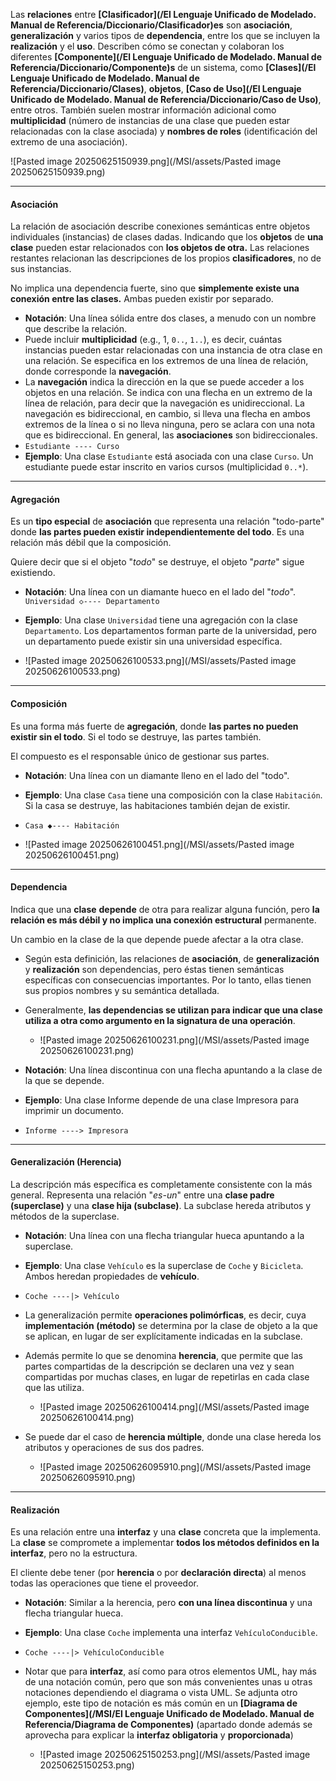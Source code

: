 Las **relaciones** entre **[Clasificador](/El Lenguaje Unificado de Modelado. Manual de Referencia/Diccionario/Clasificador)es** son **asociación**, **generalización** y varios tipos de **dependencia**, entre los que se incluyen la **realización** y el **uso**.
Describen cómo se conectan y colaboran los diferentes **[Componente](/El Lenguaje Unificado de Modelado. Manual de Referencia/Diccionario/Componente)s** de un sistema, como **[Clases](/El Lenguaje Unificado de Modelado. Manual de Referencia/Diccionario/Clases)**, **objetos**, **[Caso de Uso](/El Lenguaje Unificado de Modelado. Manual de Referencia/Diccionario/Caso de Uso)**, entre otros.
También suelen mostrar información adicional como **multiplicidad** (número de instancias de una clase que pueden estar relacionadas con la clase asociada) y **nombres de roles** (identificación del extremo de una asociación).

![Pasted image 20250625150939.png](/MSI/assets/Pasted image 20250625150939.png)
****
#### **Asociación**
La relación de asociación describe conexiones semánticas entre objetos individuales (instancias) de clases dadas. Indicando que los **objetos** de **una clase** pueden estar relacionados con **los objetos de otra.**
Las relaciones restantes relacionan las descripciones de los propios **clasificadores**, no de sus instancias.

No implica una dependencia fuerte, sino que **simplemente existe una conexión entre las clases.** Ambas pueden existir por separado.

- **Notación**: Una línea sólida entre dos clases, a menudo con un nombre que describe la relación. 
- Puede incluir **multiplicidad** (e.g., 1, `0..`, `1..`), es decir, cuántas instancias pueden estar relacionadas con una instancia de otra clase en una relación. Se especifica en los extremos de una línea de relación, donde corresponde la **navegación**.
- La **navegación** indica la dirección en la que se puede acceder a los objetos en una relación. Se indica con una flecha en un extremo de la línea de relación, para decir que la navegación es unidireccional. La navegación es bidireccional, en cambio, si lleva una flecha en ambos extremos de la línea o si no lleva ninguna, pero se aclara con una nota que es bidireccional. En general, las **asociaciones** son bidireccionales. 
- `Estudiante ---- Curso`
- **Ejemplo**: Una clase `Estudiante` está asociada con una clase `Curso`. Un estudiante puede estar inscrito en varios cursos (multiplicidad `0..*`).
****
#### **Agregación**
Es un **tipo especial** de **asociación** que representa una relación "todo-parte" donde **las partes pueden existir independientemente del todo**. Es una relación más débil que la composición. 

Quiere decir que si el objeto "*todo*" se destruye, el objeto "*parte*" sigue existiendo.

- **Notación**: Una línea con un diamante hueco en el lado del "*todo*". `Universidad ◇---- Departamento`
- **Ejemplo**: Una clase `Universidad` tiene una agregación con la clase `Departamento`. Los departamentos forman parte de la universidad, pero un departamento puede existir sin una universidad específica.

- ![Pasted image 20250626100533.png](/MSI/assets/Pasted image 20250626100533.png)
****
#### **Composición**
Es una forma más fuerte de **agregación**, donde **las partes no pueden existir sin el todo**. Si el todo se destruye, las partes también. 

El compuesto es el responsable único de gestionar sus partes.

- **Notación**: Una línea con un diamante lleno en el lado del "todo".
- **Ejemplo**: Una clase `Casa` tiene una composición con la clase `Habitación`. Si la casa se destruye, las habitaciones también dejan de existir.
- `Casa ◆---- Habitación`
	
- ![Pasted image 20250626100451.png](/MSI/assets/Pasted image 20250626100451.png)
****
#### **Dependencia**
Indica que una **clase** **depende** de otra para realizar alguna función, pero **la relación es más débil y no implica una conexión estructural** permanente.

Un cambio en la clase de la que depende puede afectar a la otra clase.

- Según esta definición, las relaciones de **asociación**, de **generalización** y **realización** son dependencias, pero éstas tienen semánticas específicas con consecuencias importantes. Por lo tanto, ellas tienen sus propios nombres y su semántica detallada.
- Generalmente, **las dependencias se utilizan para indicar que una clase utiliza a otra como argumento en la signatura de una operación**.
	
	- ![Pasted image 20250626100231.png](/MSI/assets/Pasted image 20250626100231.png)
- **Notación**: Una línea discontinua con una flecha apuntando a la clase de la que se depende.
- **Ejemplo**: Una clase Informe depende de una clase Impresora para imprimir un documento.
- `Informe ----> Impresora`
****
#### **Generalización (Herencia)**
La descripción más específica es completamente consistente con la más general. Representa una relación "*es-un*" entre una **clase padre (superclase)** y una **clase hija (subclase)**. La subclase hereda atributos y métodos de la superclase.

- **Notación**: Una línea con una flecha triangular hueca apuntando a la superclase.
- **Ejemplo**: Una clase `Vehículo` es la superclase de `Coche` y `Bicicleta`. Ambos heredan propiedades de **vehículo**.
- `Coche ----|> Vehículo`
- La generalización permite **operaciones polimórficas**, es decir, cuya **implementación (método)** se determina por la clase de objeto a la que se aplican, en lugar de ser explícitamente indicadas en la subclase.
- Además permite lo que se denomina **herencia**, que permite que las partes compartidas de la descripción se declaren una vez y sean compartidas por muchas clases, en lugar de repetirlas en cada clase que las utiliza.
	
	- ![Pasted image 20250626100414.png](/MSI/assets/Pasted image 20250626100414.png)
- Se puede dar el caso de **herencia múltiple**, donde una clase hereda los atributos y operaciones de sus dos padres.
	
	- ![Pasted image 20250626095910.png](/MSI/assets/Pasted image 20250626095910.png)
****
#### **Realización**
Es una relación entre una **interfaz** y una **clase** concreta que la implementa.
La **clase** se compromete a implementar **todos los métodos definidos en la interfaz**, pero no la estructura.

El cliente debe tener (por **herencia** o por **declaración directa**) al menos todas las operaciones que tiene el proveedor.

- **Notación**: Similar a la herencia, pero **con una línea discontinua** y una flecha triangular hueca.
- **Ejemplo**: Una clase `Coche` implementa una interfaz `VehículoConducible`.
- `Coche ----|> VehículoConducible`
- Notar que para **interfaz**, así como para otros elementos UML, hay más de una notación común, pero que son más convenientes unas u otras notaciones dependiendo el diagrama o vista UML. Se adjunta otro ejemplo, este tipo de notación es más común en un **[Diagrama de Componentes](/MSI/El Lenguaje Unificado de Modelado. Manual de Referencia/Diagrama de Componentes)** (apartado donde además se aprovecha para explicar la **interfaz obligatoria** y **proporcionada**)
	
	- ![Pasted image 20250625150253.png](/MSI/assets/Pasted image 20250625150253.png)

